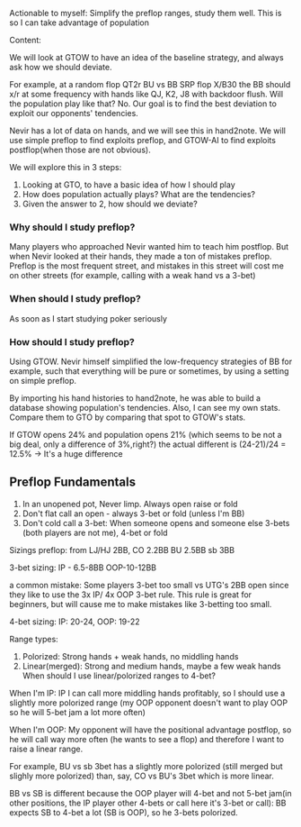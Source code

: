 
Actionable to myself:
Simplify the preflop ranges, study them well. This is so I can take advantage of population

Content:

We will look at GTOW to have an idea of the baseline strategy, and always ask how we should deviate.

For example, at a random flop QT2r BU vs BB SRP flop X/B30 the BB should x/r at some frequency with hands like QJ, K2, J8 with backdoor flush. Will the population play like that? No. Our goal is to find the best deviation to exploit our opponents' tendencies.

Nevir has a lot of data on hands, and we will see this in hand2note. We will use simple preflop to find exploits preflop, and GTOW-AI to find exploits postflop(when those are not obvious).

We will explore this in 3 steps:
1. Looking at GTO, to have a basic idea of how I should play
2. How does population actually plays? What are the tendencies?
3. Given the answer to 2, how should we deviate?

### Why should I study preflop?

Many players who approached Nevir wanted him to teach him postflop. But when Nevir looked at their hands, they made a ton of mistakes preflop. 
Preflop is the most frequent street, and mistakes in this street will cost me on other streets (for example, calling with a weak hand vs a 3-bet)

### When should I study preflop?
As soon as I start studying poker seriously

### How should I study preflop?
Using GTOW. Nevir himself simplified the low-frequency strategies of BB for example, such that everything will be pure or sometimes, by using a setting on simple preflop.

By importing his hand histories to hand2note, he was able to build a database showing population's tendencies. Also, I can see my own stats. Compare them to GTO by comparing that spot to GTOW's stats. 

If GTOW opens 24% and population opens 21% (which seems to be not a big deal, only a difference of 3%,right?) the actual different is (24-21)/24 = 12.5% -> It's a huge difference

## Preflop Fundamentals
1.  In an unopened pot, Never limp. Always open raise or fold
2. Don't flat call an open  - always 3-bet or fold (unless I'm BB)
3. Don't cold call a 3-bet: When someone opens and someone else 3-bets (both players are not me), 4-bet or fold

Sizings preflop:
from LJ/HJ 2BB,
CO 2.2BB
BU 2.5BB
sb 3BB

3-bet sizing:
IP - 6.5-8BB
OOP-10-12BB

a common mistake: Some players 3-bet too small vs UTG's 2BB open since they like to use the 3x IP/ 4x OOP 3-bet rule. This rule is great for beginners, but will cause me to make mistakes like 3-betting too small.

4-bet sizing:
IP: 20-24, OOP: 19-22

Range types:
1. Polorized: Strong hands + weak hands, no middling hands
2. Linear(merged): Strong and medium hands, maybe a few weak hands
When should I use linear/polorized ranges to 4-bet?

When I'm IP:
IP I can call more middling hands profitably, so I should use a slightly more polorized range (my OOP opponent doesn't want to play OOP so he will 5-bet jam a lot more often)

When I'm OOP:
My opponent will have the positional advantage postflop, so he will call way more often (he wants to see a flop) and therefore I want to raise a linear range.

For example, BU vs sb 3bet has a slightly more polorized (still merged but slighly more polorized) than, say, CO vs BU's 3bet which is more linear.

BB vs SB is different because the OOP player will 4-bet and not 5-bet jam(in other positions, the IP player other 4-bets or call here it's 3-bet or call):  BB expects SB to 4-bet a lot (SB is OOP), so he 3-bets polorized.

